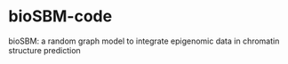 # bioSBM-code
bioSBM: a random graph model to integrate epigenomic data in chromatin structure prediction
